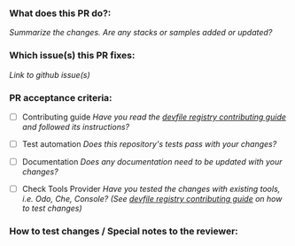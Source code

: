 ### What does this PR do?:
_Summarize the changes. Are any stacks or samples added or updated?_

### Which issue(s) this PR fixes:
_Link to github issue(s)_

### PR acceptance criteria:

- [ ] Contributing guide
_Have you read the [devfile registry contributing guide](https://github.com/devfile/registry/blob/main/CONTRIBUTING.md) and followed its instructions?_
- [ ] Test automation
_Does this repository's tests pass with your changes?_
- [ ] Documentation
_Does any documentation need to be updated with your changes?_
- [ ] Check Tools Provider
_Have you tested the changes with existing tools, i.e. Odo, Che, Console? (See [devfile registry contributing guide](https://github.com/devfile/registry/blob/main/CONTRIBUTING.md) on how to test changes)_


### How to test changes / Special notes to the reviewer: